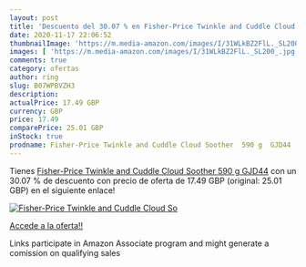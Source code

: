 ```yaml
---
layout: post
title: 'Descuento del 30.07 % en Fisher-Price Twinkle and Cuddle Cloud So'
date: 2020-11-17 22:06:52
thumbnailImage: 'https://m.media-amazon.com/images/I/31WLkBZ2FlL._SL200_.jpg'
images: [ 'https://m.media-amazon.com/images/I/31WLkBZ2FlL._SL200_.jpg' ]
comments: true
category: ofertas
author: ring
slug: B07WPBVZH3
description:
actualPrice: 17.49 GBP
currency: GBP
price: 17.49
comparePrice: 25.01 GBP
inStock: true
prodname: Fisher-Price Twinkle and Cuddle Cloud Soother  590 g  GJD44
---
```


Tienes [Fisher-Price Twinkle and Cuddle Cloud Soother  590 g  GJD44](https://www.amazon.co.uk/dp/B07WPBVZH3/?tag=tolees0a-21) con un 30.07 % de descuento con precio de oferta de 17.49 GBP (original: 25.01 GBP) en el siguiente enlace!

[![Fisher-Price Twinkle and Cuddle Cloud So](https://m.media-amazon.com/images/I/31WLkBZ2FlL._SL200_.jpg)](https://www.amazon.co.uk/dp/B07WPBVZH3/?tag=tolees0a-21)

[Accede a la oferta!!](https://www.amazon.co.uk/dp/B07WPBVZH3/?tag=tolees0a-21)

Links participate in Amazon Associate program and might generate a comission on qualifying sales


